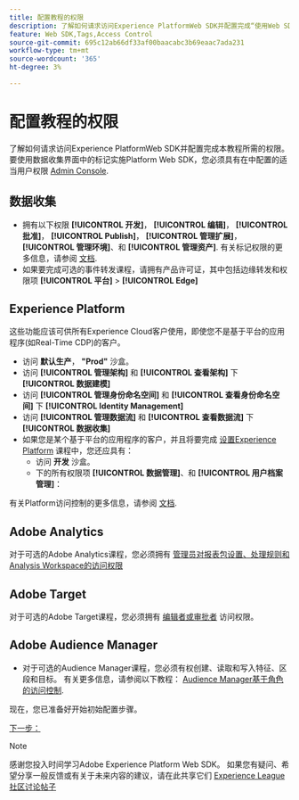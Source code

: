 ```yaml
---
title: 配置教程的权限
description: 了解如何请求访问Experience PlatformWeb SDK并配置完成“使用Web SDK实施Adobe Experience Cloud”教程所需的权限。
feature: Web SDK,Tags,Access Control
source-git-commit: 695c12ab66df33af00baacabc3b69eaac7ada231
workflow-type: tm+mt
source-wordcount: '365'
ht-degree: 3%

---
```


# 配置教程的权限

了解如何请求访问Experience PlatformWeb SDK并配置完成本教程所需的权限。 要使用数据收集界面中的标记实施Platform Web SDK，您必须具有在中配置的适当用户权限 [Admin Console](https://adminconsole.adobe.com).

## 数据收集

* 拥有以下权限 **[!UICONTROL 开发]**， **[!UICONTROL 编辑]**， **[!UICONTROL 批准]**， **[!UICONTROL Publish]**， **[!UICONTROL 管理扩展]**， **[!UICONTROL 管理环境]**、和 **[!UICONTROL 管理资产]**. 有关标记权限的更多信息，请参阅 [文档](https://experienceleague.adobe.com/docs/experience-platform/tags/admin/user-permissions.html).
* 如果要完成可选的事件转发课程，请拥有产品许可证，其中包括边缘转发和权限项 **[!UICONTROL 平台]** > **[!UICONTROL Edge]**

## Experience Platform

这些功能应该可供所有Experience Cloud客户使用，即使您不是基于平台的应用程序(如Real-Time CDP)的客户。

* 访问 **默认生产**， **&quot;Prod&quot;** 沙盒。
* 访问 **[!UICONTROL 管理架构]** 和 **[!UICONTROL 查看架构]** 下 **[!UICONTROL 数据建模]**
* 访问 **[!UICONTROL 管理身份命名空间]** 和 **[!UICONTROL 查看身份命名空间]** 下 **[!UICONTROL Identity Management]**
* 访问 **[!UICONTROL 管理数据流]** 和 **[!UICONTROL 查看数据流]** 下 **[!UICONTROL 数据收集]**
* 如果您是某个基于平台的应用程序的客户，并且将要完成 [设置Experience Platform](setup-experience-platform.md) 课程中，您还应具有：
   * 访问 **开发** 沙盒。
   * 下的所有权限项 **[!UICONTROL 数据管理]**、和 **[!UICONTROL 用户档案管理]**：


有关Platform访问控制的更多信息，请参阅 [文档](https://experienceleague.adobe.com/docs/experience-platform/access-control/home.html?lang=zh-Hans).

## Adobe Analytics

对于可选的Adobe Analytics课程，您必须拥有 [管理员对报表包设置、处理规则和Analysis Workspace的访问权限](https://experienceleague.adobe.com/docs/analytics/admin/admin-console/home.html?lang=zh-Hans)

## Adobe Target

对于可选的Adobe Target课程，您必须拥有 [编辑者或审批者](https://experienceleague.adobe.com/docs/target/using/administer/manage-users/enterprise/properties-overview.html#section_8C425E43E5DD4111BBFC734A2B7ABC80) 访问权限。

## Adobe Audience Manager

* 对于可选的Audience Manager课程，您必须有权创建、读取和写入特征、区段和目标。 有关更多信息，请参阅以下教程： [Audience Manager基于角色的访问控制](https://experienceleague.adobe.com/docs/audience-manager-learn/tutorials/setup-and-admin/user-management/setting-permissions-with-role-based-access-control.html?lang=en).

现在，您已准备好开始初始配置步骤。

[下一步： ](configure-schemas.md)

>[!NOTE]
>
>感谢您投入时间学习Adobe Experience Platform Web SDK。 如果您有疑问、希望分享一般反馈或有关于未来内容的建议，请在此共享它们 [Experience League社区讨论帖子](https://experienceleaguecommunities.adobe.com/t5/adobe-experience-platform-launch/tutorial-discussion-implement-adobe-experience-cloud-with-web/td-p/444996)

